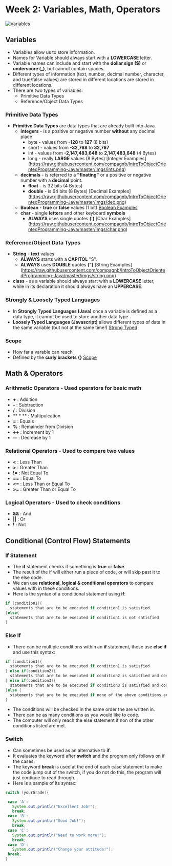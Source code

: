 # Week 2: Variables, Math, Operators

![Variables](https://openresty.org/download/image/value-container.jpg)
## Variables
* Variables allow us to store information.
* Names for Variable should always start with a **LOWERCASE** letter.
* Variable names can include and start with the **dollar sign ($)** or **underscore (_)**, but cannot contain spaces. 
* Different types of information (text, number, decimal number, character, and true/false values) are stored in different locations
 are stored in different locations.  
* There are two types of variables:
  * Primitive Data Types
  * Reference/Object Data Types  
  
### Primitive Data Types
* **Primitive Data Types** are data types that are already built into Java.
  * **integers** - is a positive or negative number **without** any decimal place
    * byte -  values from **-128** to **127** (8 bits)
    * short - values from **-32,768** to **32,767** 
    * int - values from **-2,147,483,648** to **2,147,483,648** (4 Bytes)
    * long - really **LARGE** values (8 Bytes)
[Integer Examples] (https://raw.githubusercontent.com/compagnb/IntroToObjectOrientedProgramming-Java/master/imgs/ints.png)
  * **decimals** - is referred to a **"floating"** or a positive or negative number with a **decimal** point.
    * **float** - is 32 bits (4 Bytes)
    * **double** - is 64 bits (8 Bytes)
[Decimal Examples] (https://raw.githubusercontent.com/compagnb/IntroToObjectOrientedProgramming-Java/master/imgs/dec.png)
  * **Boolean** - **true** or **false** values (1 bit)
[Boolean Examples](https://raw.githubusercontent.com/compagnb/IntroToObjectOrientedProgramming-Java/master/imgs/bool.png)
  * **char** - single **letters** and other keyboard **symbols**
    * **ALWAYS** uses single quotes **(')**
[Char Examples] (https://raw.githubusercontent.com/compagnb/IntroToObjectOrientedProgramming-Java/master/imgs/char.png)

### Reference/Object Data Types
 * **String** - **text** values
   * **ALWAYS** starts with a **CAPITOL** "S".
   * **ALWAYS** uses **DOUBLE** quotes **(")**
[String Examples] (https://raw.githubusercontent.com/compagnb/IntroToObjectOrientedProgramming-Java/master/imgs/string.png)
 * **class** - as a variable should always start with a **LOWERCASE** letter, while in its declaration it should always have an **UPPERCASE**.

### Strongly & Loosely Typed Languages
   * In **Strongly Typed Languages (Java)** once a variable is defined as a data type, it cannot be used to store another data type.
   * **Loosely Typed Languages (Javascript)** allows different types of data in the same variable (but not at the same time!)
   [Strong Typed](https://pythonconquerstheuniverse.files.wordpress.com/2009/10/static_typing.png?w=640)

### Scope
   * How far a varable can reach
   * Defined by the **curly brackets {}**
   [Scope](https://i-msdn.sec.s-msft.com/dynimg/IC506209.png)
 
## Math & Operators
### **Arithmetic Operators** - Used operators for basic math
  * **+** : Addition 
  * **-** : Subtraction 
  * **/** : Division 
  * ** * ** : Multipulcation
  * **=** : Equals
  * **%** : Remainder from Division
  * **++** : Increment by 1
  * **--** : Decrease by 1  
### Relational Operators - Used to compare two values
  * **<** : Less Than
  * **>** : Greater Than
  * **!=** : Not Equal To
  * **==** : Equal To
  * **<=** : Less Than or Equal To
  * **>=** : Greater Than or Equal To
### Logical Operators - Used to check conditions
  * **&&** : And
  * **||** : Or
  * **!** : Not
  
## Conditional (Control Flow) Statements
### If Statement
  * The **if** statement checks if something is **true** or **false**.
  * The result of the if will either run a piece of code, or will skip past it to the else code.
  * We can use **relational, logical & conditional operators** to compare values with in these conditions. 
  * Here is the syntax of a conditional statement using **if**:
  ```java
  if (condition1){
    statements that are to be executed if condition1 is satisfied
  }else{
    statements that are to be executed if condition1 is not satisfied
  } 
  ```
### Else If
  * There can be multiple conditions within an **if** statement, these use **else if** and use this syntax:
  ```java
  if (condition1){
    statements that are to be executed if condition1 is satisfied
  } else if(condition2){
    statements that are to be executed if condition2 is satisfied and condition1 is not satisfied
  } else if(condition3){
    statements that are to be executed if condition3 is satisfied and condition1 and condition2 are not satisfied
  }else {
    statements that are to be executed if none of the above conditions are true
  } 
  ```
  * The conditions will be checked in the same order the are written in. 
  * There can be as many conditions as you would like to code. 
  * The computer will only reach the else statement if non of the other conditions listed are met. 
  
### Switch
  * Can sometimes be used as an alternative to **if**.
  * It evaluates the keyword after **switch** and the program only follows on if the cases.
  * The keyword **break** is used at the end of each case statement to make the code jump out of the switch, if you do not do this, the program will just continue to read through.
  * Here is a sample of its syntax:
  ```java
  switch (yourGrade){

   case 'A':
     System.out.println("Excellent Job!");
     break;
   case 'B':
     System.out.println("Good Job!");
     break;
   case 'C':
     System.out.println("Need to work more!");
     break;
   case 'D':
     System.out.println("Change your attitude!");
   break;
 }
 ```
 



